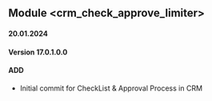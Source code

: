 ## Module <crm_check_approve_limiter>

#### 20.01.2024
#### Version 17.0.1.0.0
#### ADD
- Initial commit for CheckList & Approval Process in CRM
